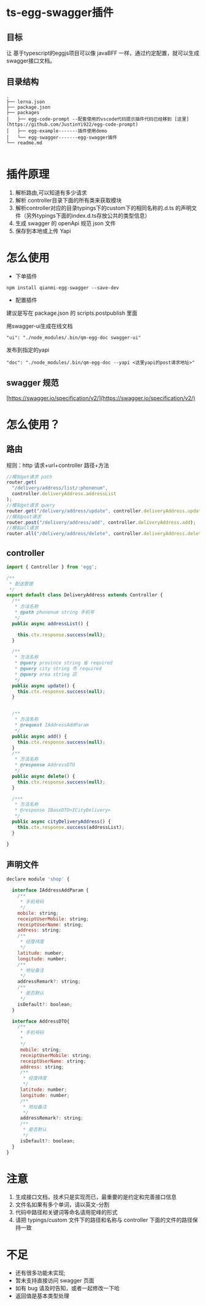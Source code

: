 
# ts-egg-swagger插件

## 目标

让 基于typescript的eggjs项目可以像 javaBFF 一样，通过约定配置，就可以生成swagger接口文档。

## 目录结构
```
.
├── lerna.json
├── package.json
├── packages
│   ├── egg-code-prompt --配套使用的vscode代码提示插件代码已经移到 [这里](https://github.com/JustinYi922/egg-code-prompt)
│   ├── egg-example-------插件使用demo
│   └── egg-swagger-------egg-swagger插件
└── readme.md


```

<a name="YGHED"></a>


<a name="9THqU"></a>

# 插件原理

1. 解析路由,可以知道有多少请求
1. 解析 controller目录下面的所有类来获取模块
1. 解析controller对应的目录typings下的custom下的相同名称的.d.ts 的声明文件（另外typings下面的index.d.ts存放公共的类型信息）
1. 生成 swagger 的 openApi 规范 json 文件
1. 保存到本地或上传 Yapi
   <a name="iTJLT"></a>

# 怎么使用

- 下单插件

```
npm install qianmi-egg-swagger --save-dev

```

- 配置插件

建议是写在 package.json 的 scripts.postpublish 里面

用swagger-ui生成在线文档
```
"ui": "./node_modules/.bin/qm-egg-doc swagger-ui"
```
发布到指定的yapi

```
"doc": "./node_modules/.bin/qm-egg-doc --yapi <这里yapi的post请求地址>"
```

<a name="WFdlH"></a>

## swagger 规范

[https://swagger.io/specification/v2/](https://swagger.io/specification/v2/)
<a name="UMtAH"></a>

# 怎么使用？

<a name="gNgKJ"></a>

## 路由

规则：http 请求+url+controller 路径+方法

```javascript
//模拟get请求 path
router.get(
  "/delivery/address/list/:phonenum",
  controller.deliveryAddress.addressList
);
//模拟get请求 query
router.get("/delivery/address/update", controller.deliveryAddress.update);
//模拟post请求
router.post("/delivery/address/add", controller.deliveryAddress.add);
//模拟all请求
router.all("/delivery/address/delete", controller.deliveryAddress.delete);
```

<a name="V63Cd"></a>

## controller

```javascript
import { Controller } from 'egg';

/**
 * 配送管理
 */
export default class DeliveryAddress extends Controller {
  /**
   * 方法名称
   * @path phonenum string 手机号
   */
  public async addressList() {

    this.ctx.response.success(null);
  }

  /**
   * 方法名称
   * @query province string 省 required
   * @query city string 市 required
   * @query area string 区
   */
  public async update() {
    this.ctx.response.success(null);
  }


  /**
   * 方法名称
   * @request IAddressAddParam
   */
  public async add() {
    this.ctx.response.success(null);
  }
  /**
   * 方法名称
   * @response AddressDTO
   */
  public async delete() {
    this.ctx.response.success(null);
  }

  /***
   * 方法名称
   * @response IBaseDTO<ICityDelivery>
   */
  public async cityDeliveryAddress() {
    this.ctx.response.success(addressList);
  }

}

```

<a name="1BhMl"></a>

## 声明文件

```javascript
declare module 'shop' {

  interface IAddressAddParam {
    /**
     * 手机号码
     */
    mobile: string;
    receiptUserMobile: string;
    receiptUserName: string;
    address: string;
    /**
     * 经度纬度
     */
    latitude: number;
    longitude: number;
    /**
     * 地址备注
     */
    addressRemark?: string;
    /**
     * 是否默认
     */
    isDefault?: boolean;
  }

  interface AddressDTO{
    /**
     * 手机号码
     *
     */
     mobile: string;
     receiptUserMobile: string;
     receiptUserName: string;
     address: string;
     /**
      * 经度纬度
      */
     latitude: number;
     longitude: number;
     /**
      * 地址备注
      */
     addressRemark?: string;
     /**
      * 是否默认
      */
     isDefault?: boolean;
  }
}

```

<a name="Ce7xy"></a>

<a name="UK8dg"></a>

# 注意

1. 生成接口文档，技术只是实现而已，最重要的是约定和完善接口信息
2. 文件名如果有多个单词，请以英文-分割
3. 代码中路径和关键词等命名请用驼峰的形式
4. 请把 typings/custom 文件下的路径和名称与 controller 下面的文件的路径保持一致
   <a name="O7OCA"></a>

# 不足

- 还有很多功能未实现;
- 暂未支持直接访问 swagger 页面
- 如有 bug 请及时告知，或者一起修改一下哈
- 返回值是基本类型处理
